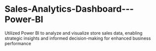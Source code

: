 # Sales-Analytics-Dashboard---Power-BI
Utilized Power BI to analyze and visualize store sales data, enabling strategic insights and informed decision-making for enhanced business performance
